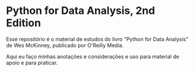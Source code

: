 # Python for Data Analysis, 2nd Edition

Esse repositório é o material de estudos do livro "Python for Data Analysis" de Wes McKinney, 
publicado por O'Reilly Media.

Aqui eu faço minhas anotações e considerações e uso para material de apoio e para praticar. 

